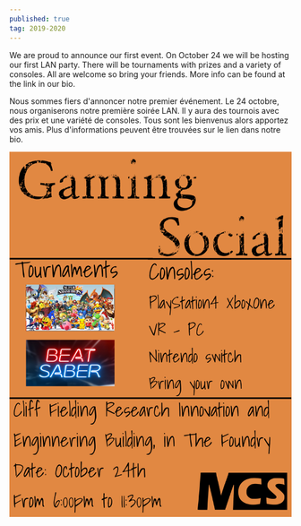 ```yaml
---
published: true
tag: 2019-2020
---
```

We are proud to announce our first event. On October 24 we will be hosting our first LAN party. There will be tournaments with prizes and a variety of consoles. All are welcome so bring your friends. More info can be found at the link in our bio. 
  
Nous sommes fiers d'annoncer notre premier événement. Le 24 octobre, nous organiserons notre première soirée LAN. Il y aura des tournois avec des prix et une variété de consoles. Tous sont les bienvenus alors apportez vos amis. Plus d'informations peuvent être trouvées sur le lien dans notre bio.

![](/images/GamingSocial.png)